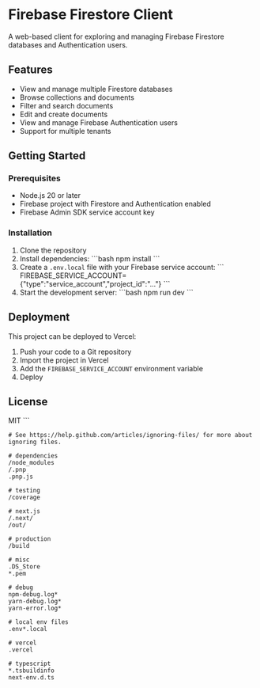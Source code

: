 # Firebase Firestore Client

A web-based client for exploring and managing Firebase Firestore databases and Authentication users.

## Features

- View and manage multiple Firestore databases
- Browse collections and documents
- Filter and search documents
- Edit and create documents
- View and manage Firebase Authentication users
- Support for multiple tenants

## Getting Started

### Prerequisites

- Node.js 20 or later
- Firebase project with Firestore and Authentication enabled
- Firebase Admin SDK service account key

### Installation

1. Clone the repository
2. Install dependencies:
   \`\`\`bash
   npm install
   \`\`\`
3. Create a `.env.local` file with your Firebase service account:
   \`\`\`
   FIREBASE_SERVICE_ACCOUNT={"type":"service_account","project_id":"..."}
   \`\`\`
4. Start the development server:
   \`\`\`bash
   npm run dev
   \`\`\`

## Deployment

This project can be deployed to Vercel:

1. Push your code to a Git repository
2. Import the project in Vercel
3. Add the `FIREBASE_SERVICE_ACCOUNT` environment variable
4. Deploy

## License

MIT
\`\`\`

```gitignore file=".gitignore"
# See https://help.github.com/articles/ignoring-files/ for more about ignoring files.

# dependencies
/node_modules
/.pnp
.pnp.js

# testing
/coverage

# next.js
/.next/
/out/

# production
/build

# misc
.DS_Store
*.pem

# debug
npm-debug.log*
yarn-debug.log*
yarn-error.log*

# local env files
.env*.local

# vercel
.vercel

# typescript
*.tsbuildinfo
next-env.d.ts

